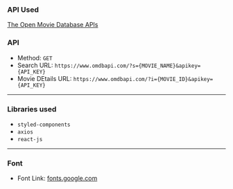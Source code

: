### API Used

[The Open Movie Database APIs](http://www.omdbapi.com/)

### API

- Method: `GET`
- Search URL: `https://www.omdbapi.com/?s={MOVIE_NAME}&apikey={API_KEY}`
- Movie DEtails URL: `https://www.omdbapi.com/?i={MOVIE_ID}&apikey={API_KEY}`

---

### Libraries used

- `styled-components`
- `axios`
- `react-js`

---

### Font

- Font Link: [fonts.google.com](https://fonts.google.com/specimen/Montserrat?query=m)
